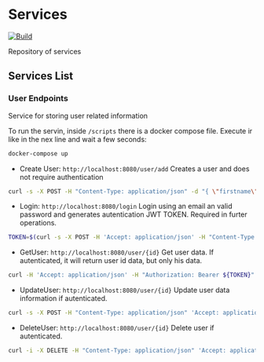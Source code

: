 # Services

[![Build](https://github.com/MihaiLupoiu/services/workflows/Build/badge.svg?branch=master)](https://github.com/MihaiLupoiu/services/actions)

Repository of services

## Services List

### User Endpoints 

Service for storing user related information

To run the servin, inside `/scripts` there is a docker compose file. Execute ir like in the nex line and wait a few seconds:
```bash
docker-compose up
```

* Create User: `http://localhost:8080/user/add`
Creates a user and does not require authentication
```bash 
curl -s -X POST -H "Content-Type: application/json" -d "{ \"firstname\": \"Jhon\", \"lastname\": \"Donals\", \"email\": \"jd@fake.com\",\"password\": \"1234\"}" http://localhost:8080/user/add
```

* Login:  `http://localhost:8080/login`
Login using an email an valid password and generates autentication JWT TOKEN. Required in furter operations.
```bash 
TOKEN=$(curl -s -X POST -H 'Accept: application/json' -H "Content-Type: application/json" -d "{ \"email\": \"jd@fake.com\",\"password\": \"1234\"}" http://localhost:8080/login | sed -e 's/^"//' -e 's/"$//' )
```

* GetUser: `http://localhost:8080/user/{id}`
Get user data. If autenticated, it will return user id data, but only his data.
```bash 
curl -H 'Accept: application/json' -H "Authorization: Bearer ${TOKEN}" http://localhost:8080/user/1
```

* UpdateUser:  `http://localhost:8080/user/{id}`
Update user data information if autenticated.
```bash 
curl -s -X POST -H "Content-Type: application/json" 'Accept: application/json' -H "Authorization: Bearer ${TOKEN}" -d "{ \"firstname\": \"Jhon\", \"lastname\": \"Smith\", \"email\": \"js@gmail.com\",\"password\": \"1234\"}" http://localhost:8080/user/1
```

* DeleteUser:  `http://localhost:8080/user/{id}`
Delete user if autenticated.
```bash 
curl -i -X DELETE -H "Content-Type: application/json" 'Accept: application/json' -H "Authorization: Bearer ${TOKEN}" http://localhost:8080/user/1
```
